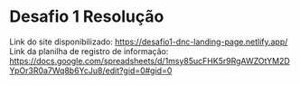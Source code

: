 # Desafio 1 Resolução
Link do site disponibilizado: https://desafio1-dnc-landing-page.netlify.app/ <br>
Link da planilha de registro de informação: https://docs.google.com/spreadsheets/d/1msy85ucFHK5r9RgAWZOtYM2DYpOr3R0a7Wq8b6YcJu8/edit?gid=0#gid=0
